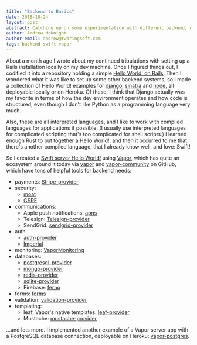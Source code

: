 ```yaml
---
title: "Backend to Basics"
date: 2018-10-24
layout: post
abstract: Catching up on some experimentation with different backend, one of which was the Vapor framework for Swift on the server.
author: Andrew McKnight
author-email: andrew@tworingsoft.com
tags: backend swift vapor
---
```


About a month ago I wrote about my continued tribulations with setting up a Rails installation locally on my dev machine. Once I figured things out, I codified it into a repository holding a simple [Hello World! on Rails](https://github.com/armcknight/rails-hello-world). Then I wondered what it was like to set up some other backend systems, so I made a collection of Hello World! examples for [django](https://github.com/armcknight/django-hello-world), [sinatra](https://github.com/armcknight/sinatra-hello-world) and [node](https://github.com/armcknight/rails-hello-world), all deployable locally or on Heroku. Of these, I think that Django actually was my favorite in terms of how the dev environment operates and how code is structured, even though I don't like Python as a programming language very much.

Also, these are all interpreted languages, and I like to work with compiled languages for applications if possible. (I usually use interpreted languages for complicated scripting that's too complicated for shell scripts.)  I learned enough Rust to put together a Hello World!, and then it occurred to me that there's another compiled language, that I already know well, and love: Swift!

So I created a [Swift server Hello World!](https://github.com/armcknight/vapor-hello-world) using [Vapor](https://vapor.codes), which has quite an ecosystem around it today via [vapor](https://github.com/vapor) and [vapor-community](https://github.com/vapor-community) on GitHub, which have tons of helpful tools for backend needs:

- payments: [Stripe-provider](https://github.com/vapor-community/stripe-provider)
- security:
	- [moat](https://github.com/vapor-community/moat)
	- [CSRF](https://github.com/vapor-community/CSRF)
- communications:
	- Apple push notifications: [apns](https://github.com/vapor-community/apns)
	- Telesign: [Telesign-provider](https://github.com/vapor-community/telesign-provider)
	- SendGrid: [sendgrid-provider](https://github.com/vapor-community/sendgrid-provider)
- auth
	- [auth-provider](https://github.com/vapor-community/redis-provider)
	- [Imperial](https://github.com/vapor-community/Imperial)
- monitoring: [VaporMonitoring](https://github.com/vapor-community/VaporMonitoring)
- databases:
	- [postgresql-provider](https://github.com/vapor-community/postgresql-provider)
	- [mongo-provider](https://github.com/vapor-community/mongo-provider)
	- [redis-provider](https://github.com/vapor-community/redis-provider)
	- [sqlite-provider](https://github.com/vapor-community/sqlite-provider)
	- Firebase: [ferno](https://github.com/vapor-community/ferno)
- forms: [forms](https://github.com/vapor-community/forms)
- validation: [validation-provider](https://github.com/vapor-community/validation-provider)
- templating: 
	- leaf, Vapor's native templates: [leaf-provider](https://github.com/vapor-community/leaf-provider)
	- Mustache: [mustache-provider](https://github.com/vapor-community/mustache-provider)

...and lots more. I implemented another example of a Vapor server app with a PostgreSQL database connection, deployable on Heroku: [vapor-postgres](https://github.com/armcknight/vapor-postgres).

